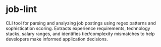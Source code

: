 # job-lint
CLI tool for parsing and analyzing job postings using regex patterns and sophistication scoring. Extracts experience requirements, technology stacks, salary ranges, and identifies tier/complexity mismatches to help developers make informed application decisions.
